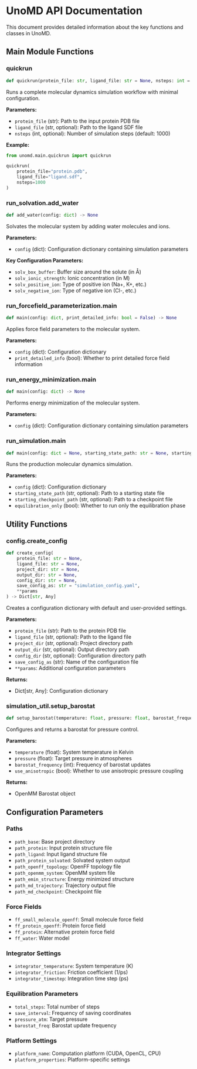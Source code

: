 # UnoMD API Documentation

This document provides detailed information about the key functions and classes in UnoMD.

## Main Module Functions

### quickrun

```python
def quickrun(protein_file: str, ligand_file: str = None, nsteps: int = 1000) -> None
```

Runs a complete molecular dynamics simulation workflow with minimal configuration.

**Parameters:**

- `protein_file` (str): Path to the input protein PDB file
- `ligand_file` (str, optional): Path to the ligand SDF file
- `nsteps` (int, optional): Number of simulation steps (default: 1000)

**Example:**

```python
from unomd.main.quickrun import quickrun

quickrun(
    protein_file="protein.pdb",
    ligand_file="ligand.sdf",
    nsteps=1000
)
```

### run_solvation.add_water

```python
def add_water(config: dict) -> None
```

Solvates the molecular system by adding water molecules and ions.

**Parameters:**

- `config` (dict): Configuration dictionary containing simulation parameters

**Key Configuration Parameters:**

- `solv_box_buffer`: Buffer size around the solute (in Å)
- `solv_ionic_strength`: Ionic concentration (in M)
- `solv_positive_ion`: Type of positive ion (Na+, K+, etc.)
- `solv_negative_ion`: Type of negative ion (Cl-, etc.)

### run_forcefield_parameterization.main

```python
def main(config: dict, print_detailed_info: bool = False) -> None
```

Applies force field parameters to the molecular system.

**Parameters:**

- `config` (dict): Configuration dictionary
- `print_detailed_info` (bool): Whether to print detailed force field information

### run_energy_minimization.main

```python
def main(config: dict) -> None
```

Performs energy minimization of the molecular system.

**Parameters:**

- `config` (dict): Configuration dictionary containing simulation parameters

### run_simulation.main

```python
def main(config: dict = None, starting_state_path: str = None, starting_checkpoint_path: str = None, equilibration_only: bool = False) -> None
```

Runs the production molecular dynamics simulation.

**Parameters:**

- `config` (dict): Configuration dictionary
- `starting_state_path` (str, optional): Path to a starting state file
- `starting_checkpoint_path` (str, optional): Path to a checkpoint file
- `equilibration_only` (bool): Whether to run only the equilibration phase

## Utility Functions

### config.create_config

```python
def create_config(
    protein_file: str = None,
    ligand_file: str = None,
    project_dir: str = None,
    output_dir: str = None,
    config_dir: str = None,
    save_config_as: str = "simulation_config.yaml",
    **params
) -> Dict[str, Any]
```

Creates a configuration dictionary with default and user-provided settings.

**Parameters:**

- `protein_file` (str): Path to the protein PDB file
- `ligand_file` (str, optional): Path to the ligand file
- `project_dir` (str, optional): Project directory path
- `output_dir` (str, optional): Output directory path
- `config_dir` (str, optional): Configuration directory path
- `save_config_as` (str): Name of the configuration file
- `**params`: Additional configuration parameters

**Returns:**

- Dict[str, Any]: Configuration dictionary

### simulation_util.setup_barostat

```python
def setup_barostat(temperature: float, pressure: float, barostat_frequency: int, use_anisotropic: bool = False) -> Union[MonteCarloBarostat, MonteCarloAnisotropicBarostat]
```

Configures and returns a barostat for pressure control.

**Parameters:**

- `temperature` (float): System temperature in Kelvin
- `pressure` (float): Target pressure in atmospheres
- `barostat_frequency` (int): Frequency of barostat updates
- `use_anisotropic` (bool): Whether to use anisotropic pressure coupling

**Returns:**

- OpenMM Barostat object

## Configuration Parameters

### Paths

- `path_base`: Base project directory
- `path_protein`: Input protein structure file
- `path_ligand`: Input ligand structure file
- `path_protein_solvated`: Solvated system output
- `path_openff_topology`: OpenFF topology file
- `path_openmm_system`: OpenMM system file
- `path_emin_structure`: Energy minimized structure
- `path_md_trajectory`: Trajectory output file
- `path_md_checkpoint`: Checkpoint file

### Force Fields

- `ff_small_molecule_openff`: Small molecule force field
- `ff_protein_openff`: Protein force field
- `ff_protein`: Alternative protein force field
- `ff_water`: Water model

### Integrator Settings

- `integrator_temperature`: System temperature (K)
- `integrator_friction`: Friction coefficient (1/ps)
- `integrator_timestep`: Integration time step (ps)

### Equilibration Parameters

- `total_steps`: Total number of steps
- `save_interval`: Frequency of saving coordinates
- `pressure_atm`: Target pressure
- `barostat_freq`: Barostat update frequency

### Platform Settings

- `platform_name`: Computation platform (CUDA, OpenCL, CPU)
- `platform_properties`: Platform-specific settings
